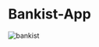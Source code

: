 # Bankist-App
 
![bankist](https://user-images.githubusercontent.com/24496846/213200928-1821f43d-5e4f-4241-84cd-1dfb535b82df.gif)
